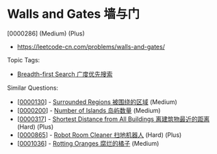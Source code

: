 # Walls and Gates 墙与门

[0000286] (Medium) (Plus)

- https://leetcode-cn.com/problems/walls-and-gates/

Topic Tags:

- [Breadth-first Search 广度优先搜索](https://leetcode-cn.com/tag/breadth-first-search/)

Similar Questions:

- [[0000130](https://leetcode-cn.com/problems/surrounded-regions/)] - [Surrounded Regions 被围绕的区域](./0000130.surrounded-regions.md) (Medium)
- [[0000200](https://leetcode-cn.com/problems/number-of-islands/)] - [Number of Islands 岛屿数量](./0000200.number-of-islands.md) (Medium)
- [[0000317](https://leetcode-cn.com/problems/shortest-distance-from-all-buildings/)] - [Shortest Distance from All Buildings 离建筑物最近的距离](./0000317.shortest-distance-from-all-buildings.md) (Hard) (Plus)
- [[0000865](https://leetcode-cn.com/problems/robot-room-cleaner/)] - [Robot Room Cleaner 扫地机器人](./0000865.robot-room-cleaner.md) (Hard) (Plus)
- [[0001036](https://leetcode-cn.com/problems/rotting-oranges/)] - [Rotting Oranges 腐烂的橘子](./0001036.rotting-oranges.md) (Medium)
